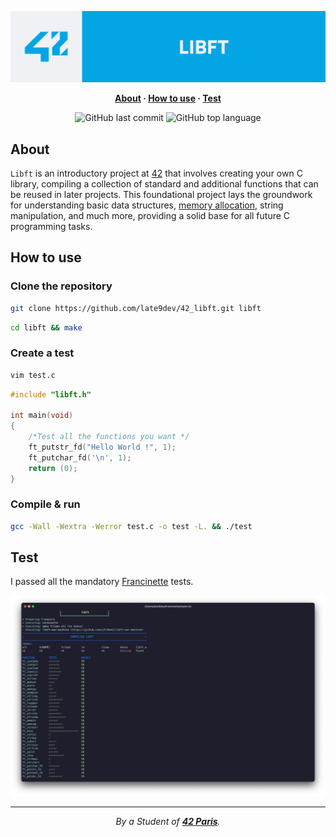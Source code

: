 <h1 style="opacity: 0; position: absolute;">
	42 ft_printf
</h1>

<p align="center">
  <a href="https://42.fr">
  <img src="./ressources/dark_banner_libft.png" alt="readme banner libft">
  </a>
</p>

<p align="center">
	<b>
		<a href="#about">About</a>
		<span> · </span>
		<a href="#how-to-use">How to use</a>
		<span> · </span>
		<a href="#test">Test</a>
	</b>
</p>

<p align="center">
	<img alt="GitHub last commit" src="https://img.shields.io/github/last-commit/late9dev/42_libft">
	<img alt="GitHub top language" src="https://img.shields.io/github/languages/top/late9dev/42_libft">
</p>

## About

`Libft` is an introductory project at [42](https://42.fr) that involves creating your own C library, compiling a collection of standard and additional functions that can be reused in later projects. This foundational project lays the groundwork for understanding basic data structures, [memory allocation](https://youtu.be/MIL2BK02X8A?si=DAC4B3Nw32vwGhIu), string manipulation, and much more, providing a solid base for all future C programming tasks.

## How to use

### Clone the repository

```bash
git clone https://github.com/late9dev/42_libft.git libft
```

```bash
cd libft && make
```

### Create a test

```bash
vim test.c
```

```c
#include "libft.h"

int	main(void)
{
	/*Test all the functions you want */
	ft_putstr_fd("Hello World !", 1);
	ft_putchar_fd('\n', 1);
	return (0);
}
```

### Compile & run

```bash
gcc -Wall -Wextra -Werror test.c -o test -L. && ./test
```

## Test

I passed all the mandatory [Francinette](https://github.com/xicodomingues/francinette) tests.

<img src="./ressources/libft_francinette_tests.png" alt="Francinette printf tests passed">

---

<div align="center">
	<i>By a Student of <a href="https://42.fr"><b>42 Paris</b></a>.</i>
</div>